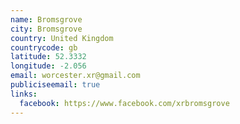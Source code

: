 ```yaml
---
name: Bromsgrove
city: Bromsgrove
country: United Kingdom
countrycode: gb
latitude: 52.3332
longitude: -2.056
email: worcester.xr@gmail.com
publiciseemail: true
links:
  facebook: https://www.facebook.com/xrbromsgrove
---
```

